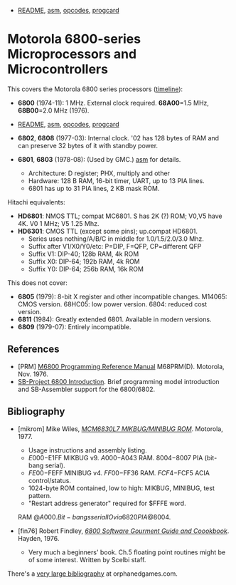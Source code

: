 - [README](README.md), [asm](asm.md), [opcodes](opcodes.md),
  [progcard](progcard)

Motorola 6800-series Microprocessors and Microcontrollers
=========================================================

This covers the Motorola 6800 series processors ([timeline]):
- __6800__ (1974-11): 1 MHz. External clock required.
  __68A00__=1.5 MHz, __68B00__=2.0 MHz (1976).
- [README](README.md), [asm](asm.md), [opcodes](opcodes.md),
  [progcard](progcard)

- __6802__, __6808__ (1977-03): Internal clock. '02 has 128 bytes of RAM
  and can preserve 32 bytes of it with standby power.
- __6801__, __6803__ (1978-08): (Used by GMC.) [asm](asm.md) for details.
  - Architecture: D register; PHX, multiply and other
  - Hardware: 128 B RAM, 16-bit timer, UART, up to 13 PIA lines.
  - 6801 has up to 31 PIA lines, 2 KB mask ROM.

Hitachi equivalents:
- __HD6801__: NMOS TTL; compat MC6801. S has 2K (?) ROM; V0,V5 have 4K.
  V0 1 MHz; V5 1.25 Mhz.
- __HD6301__: CMOS TTL (except some pins); up.compat HD6801.
  - Series uses nothing/A/B/C in middle for 1.0/1.5/2.0/3.0 Mhz.
  - Suffix after V1/X0/Y0/etc: P=DIP, F=QFP, CP=different QFP
  - Suffix V1: DIP-40; 128b RAM, 4k ROM
  - Suffix X0: DIP-64; 192b RAM, 4k ROM
  - Suffix Y0: DIP-64; 256b RAM, 16k ROM

This does not cover:
- __6805__ (1979): 8-bit X register and other incompatible changes.
  M14065: CMOS version. 68HC05: low power version. 6804: reduced cost
  version.
- __6811__ (1984): Greatly extended 6801. Available in modern versions.
- __6809__ (1979-07): Entirely incompatible.

References
----------

- \[PRM] [M6800 Programming Reference Manual][PRM] M68PRM(D).
  Motorola, Nov. 1976.
- [SB-Project 6800 Introduction][sb 6800intro]. Brief programming model
  introduction and SB-Assembler support for the 6800/6802.


Bibliography
------------

- \[mikrom] Mike Wiles, [_MCM6830L7 MIKBUG/MINIBUG ROM_][mikrom]. Motorola,
  1977.
  - Usage instructions and assembly listing.
  - $E000-$E1FF MIKBUG v9. $A000-$A043 RAM. $8004-$8007 PIA (bit-bang serial).
  - $FE00-$FEFF MINIBUG v4. $FF00-$FF36 RAM. $FCF4-$FCF5 ACIA control/status.
  - 1024-byte ROM contained, low to high: MIKBUG, MINIBUG, test pattern.
  - "Restart address generator" required for $FFFE word.

  RAM @$A000. Bit-bangs serial IO via 6820 PIA @$8004.
- \[fin76] Robert Findley, [_6800 Software Gourment Guide and
  Coookbook_][fin76]. Hayden, 1976.
  - Very much a beginners' book. Ch.5 floating point routines might be of
    some interest. Written by Scelbi staff.

There's a [very large bibliography][og bib] at orphanedgames.com.



<!-------------------------------------------------------------------->
[timeline]: https://retrocomputing.stackexchange.com/a/11933/7208

<!-- References -->
[PRM]: https://archive.org/stream/bitsavers_motorola68rammingReferenceManualM68PRMDNov76_6944968#page/n0/mode/1up
[sb 6800intro]: https://www.sbprojects.com/sbasm/6800.php

<!-- Bibliography -->
[fin76]: https://archive.org/stream/6800-Software-Gourmet-Guide-and-Cookbook-Robert-Findley-1976#page/n0/mode/1up
[mikrom]: https://archive.org/stream/bitsavers_motorola680MCM6830L7MIKBUGMINBUGROMJul77_1952205#page/n0/mode/1up
[og bib]: https://www.orphanedgames.com/APF/6800_cpu_programming/6800_cpu_programming.html
